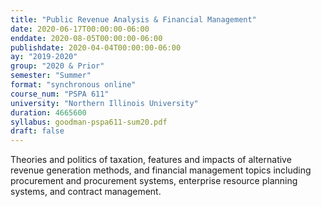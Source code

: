 ```yaml
---
title: "Public Revenue Analysis & Financial Management"
date: 2020-06-17T00:00:00-06:00
enddate: 2020-08-05T00:00:00-06:00
publishdate: 2020-04-04T00:00:00-06:00
ay: "2019-2020"
group: "2020 & Prior"
semester: "Summer"
format: "synchronous online"
course_num: "PSPA 611"
university: "Northern Illinois University"
duration: 4665600
syllabus: goodman-pspa611-sum20.pdf
draft: false
---
```


Theories and politics of taxation, features and impacts of alternative revenue generation methods, and financial management topics including procurement and procurement systems, enterprise resource planning systems, and contract management.
